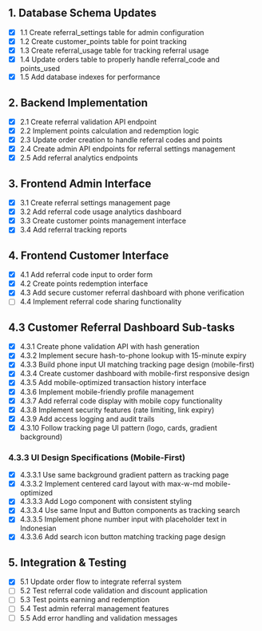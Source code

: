 ## 1. Database Schema Updates
- [x] 1.1 Create referral_settings table for admin configuration
- [x] 1.2 Create customer_points table for point tracking
- [x] 1.3 Create referral_usage table for tracking referral usage
- [x] 1.4 Update orders table to properly handle referral_code and points_used
- [x] 1.5 Add database indexes for performance

## 2. Backend Implementation
- [x] 2.1 Create referral validation API endpoint
- [x] 2.2 Implement points calculation and redemption logic
- [x] 2.3 Update order creation to handle referral codes and points
- [x] 2.4 Create admin API endpoints for referral settings management
- [x] 2.5 Add referral analytics endpoints

## 3. Frontend Admin Interface
- [x] 3.1 Create referral settings management page
- [x] 3.2 Add referral code usage analytics dashboard
- [x] 3.3 Create customer points management interface
- [x] 3.4 Add referral tracking reports

## 4. Frontend Customer Interface
- [x] 4.1 Add referral code input to order form
- [x] 4.2 Create points redemption interface
- [x] 4.3 Add secure customer referral dashboard with phone verification
- [ ] 4.4 Implement referral code sharing functionality

## 4.3 Customer Referral Dashboard Sub-tasks
- [x] 4.3.1 Create phone validation API with hash generation
- [x] 4.3.2 Implement secure hash-to-phone lookup with 15-minute expiry
- [x] 4.3.3 Build phone input UI matching tracking page design (mobile-first)
- [x] 4.3.4 Create customer dashboard with mobile-first responsive design
- [x] 4.3.5 Add mobile-optimized transaction history interface
- [x] 4.3.6 Implement mobile-friendly profile management
- [x] 4.3.7 Add referral code display with mobile copy functionality
- [x] 4.3.8 Implement security features (rate limiting, link expiry)
- [x] 4.3.9 Add access logging and audit trails
- [x] 4.3.10 Follow tracking page UI pattern (logo, cards, gradient background)

### 4.3.3 UI Design Specifications (Mobile-First)
- [x] 4.3.3.1 Use same background gradient pattern as tracking page
- [x] 4.3.3.2 Implement centered card layout with max-w-md mobile-optimized
- [x] 4.3.3.3 Add Logo component with consistent styling
- [x] 4.3.3.4 Use same Input and Button components as tracking search
- [x] 4.3.3.5 Implement phone number input with placeholder text in Indonesian
- [x] 4.3.3.6 Add search icon button matching tracking page design

## 5. Integration & Testing
- [x] 5.1 Update order flow to integrate referral system
- [ ] 5.2 Test referral code validation and discount application
- [ ] 5.3 Test points earning and redemption
- [ ] 5.4 Test admin referral management features
- [ ] 5.5 Add error handling and validation messages
